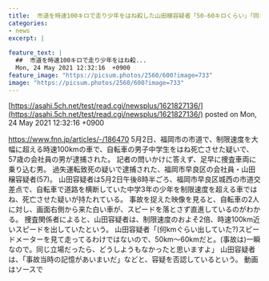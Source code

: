 ```yaml
---
title:  市道を時速100キロで走り少年をはね殺した山田穣容疑者「50-60キロくらい」「同じ立場ならどうしようもない」…  
categories:
- news
excerpt: |
  
feature_text: |
  ##  市道を時速100キロで走り少年をはね殺...
  Mon, 24 May 2021 12:32:16  +0900
feature_image: "https://picsum.photos/2560/600?image=733"
image: "https://picsum.photos/2560/600?image=733"
---
```


[https://asahi.5ch.net/test/read.cgi/newsplus/1621827136/](https://asahi.5ch.net/test/read.cgi/newsplus/1621827136/)
posted on Mon, 24 May 2021 12:32:16  +0900

<!--more-->

https://www.fnn.jp/articles/-/186470 5月2日、福岡市の市道で、制限速度を大幅に超える時速100kmの車で、自転車の男子中学生をはね死亡させた疑いで、57歳の会社員の男が逮捕された。 記者の問いかけに答えず、足早に捜査車両に乗り込む男。 過失運転致死の疑いで逮捕された、福岡市早良区の会社員・山田穣容疑者(57)。 山田容疑者は5月2日午後8時半ごろ、福岡市早良区城西の市道交差点で、自転車で道路を横断していた中学3年の少年を制限速度を超える車ではね、死亡させた疑いが持たれている。 事故を捉えた映像を見ると、自転車の2人に対し、画面右側から来た白い車が、スピードを落とさず直進しているのがわかる。 捜査関係者によると、山田容疑者は、制限速度のおよそ2倍、時速100km近いスピードを出していたという。 山田容疑者「(何kmぐらい出していた?)スピードメーターを見て走ってるわけではないので、50km〜60kmだと。(事故は)一瞬なので。同じ立場だったら、どうしようもなかったと思いますよ」 山田容疑者は、「事故当時の記憶があいまいだ」などと、容疑を否認しているという。 動画はソースで
